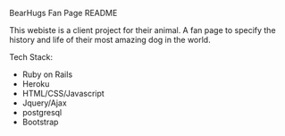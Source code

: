 BearHugs Fan Page README

This webiste is a client project for their animal. A fan page to specify the history and life of their most amazing dog in 
the world.

Tech Stack:

- Ruby on Rails 
- Heroku
- HTML/CSS/Javascript
- Jquery/Ajax
- postgresql
- Bootstrap
